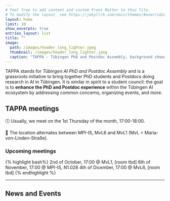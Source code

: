 ```yaml
---
# Feel free to add content and custom Front Matter to this file.
# To modify the layout, see https://jekyllrb.com/docs/themes/#overriding-theme-defaults
layout: home
limit: 10
show_excerpts: true
entries_layout: list
title: ""
image:
  path: /images/header_long_lighter.jpeg
  thumbnail: /images/header_long_lighter.jpeg
  caption: "TAPPA - Tübingen PhD and Postdoc Assembly, background shows a network of people."
---
```


<!-- ![](images/header.png) -->

TAPPA stands for *Tübingen AI PhD and Postdoc Assembly* and is a grassroots initiative to bring together
PhD students and Postdocs doing research in AI in Tübingen.
It is similar in spirit to a student council: the goal is to **enhance the PhD and Postdoc experience** within
the Tübingen AI ecosystem by addressing common concerns, organizing events, and more.

## TAPPA meetings

:clock5: Usually, we meet on the 1st Thursday of the month, 17:00-18:00.

:round_pushpin: The location alternates between MPI-IS, MvL6 and MvL1 (MvL = Maria-von-Linden-Straße).


### Upcoming meetings
{% highlight bash%}
2nd of October, 17:00 @ MvL1, [room tbd]
6th of November, 17:00 @ MPI-IS, N1.028
4th of Dicember, 17:00 @ MvL6, [room tbd]
{% endhighlight %}

---

## News and Events
